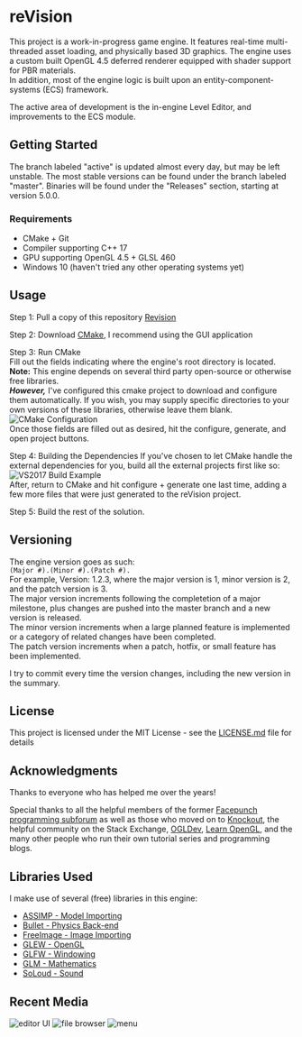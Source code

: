 # reVision

This project is a work-in-progress game engine. It features real-time multi-threaded asset loading, and physically based 3D graphics.  The engine uses a custom built OpenGL 4.5 deferred renderer equipped with shader support for PBR materials.  
In addition, most of the engine logic is built upon an entity-component-systems (ECS) framework.  

The active area of development is the in-engine Level Editor, and improvements to the ECS module.

## Getting Started

The branch labeled "active" is updated almost every day, but may be left unstable.
The most stable versions can be found under the branch labeled "master".
Binaries will be found under the "Releases" section, starting at version 5.0.0.

### Requirements
 * CMake + Git
 * Compiler supporting C++ 17
 * GPU supporting OpenGL 4.5 + GLSL 460
 * Windows 10 (haven't tried any other operating systems yet)
 
## Usage

Step 1: Pull a copy of this repository [Revision](https://github.com/Yattabyte/reVision.git)

Step 2: Download [CMake](https://cmake.org/), I recommend using the GUI application

Step 3: Run CMake  
Fill out the fields indicating where the engine's root directory is located.  
**Note:** This engine depends on several third party open-source or otherwise free libraries.   
***However,*** I've configured this cmake project to download and configure them automatically. If you wish, you may supply specific directories to your own versions of these libraries, otherwise leave them blank.
![CMake Configuration](https://i.imgur.com/fKUdpKz.png)  
Once those fields are filled out as desired, hit the configure, generate, and open project buttons.

Step 4: Building the Dependencies
If you've chosen to let CMake handle the external dependencies for you, build all the external projects first like so:
![VS2017 Build Example](https://i.imgur.com/HJQAXra.png)  
After, return to CMake and hit configure + generate one last time, adding a few more files that were just generated to the reVision project.

Step 5: Build the rest of the solution.

## Versioning

The engine version goes as such:  
``(Major #).(Minor #).(Patch #).``  
For example, Version: 1.2.3, where the major version is 1, minor version is 2, and the patch version is 3.  
The major version increments following the completetion of a major milestone, plus changes are pushed into the master branch and a new version is released.  
The minor version increments when a large planned feature is implemented or a category of related changes have been completed.  
The patch version increments when a patch, hotfix, or small feature has been implemented.  

I try to commit every time the version changes, including the new version in the summary.

## License

This project is licensed under the MIT License - see the [LICENSE.md](LICENSE.md) file for details

## Acknowledgments

Thanks to everyone who has helped me over the years!

Special thanks to all the helpful members of the former [Facepunch programming subforum](https://forum.facepunch.com/f/) as well as those who moved on to [Knockout](https://knockout.chat/), the helpful community on the Stack Exchange, [OGLDev](http://ogldev.atspace.co.uk/index.html), [Learn OpenGL](https://learnopengl.com), and the many other people who run their own tutorial series and programming blogs.

## Libraries Used
I make use of several (free) libraries in this engine:
 * [ASSIMP - Model Importing](http://www.assimp.org/)
 * [Bullet - Physics Back-end](http://bulletphysics.org/wordpress/)
 * [FreeImage - Image Importing](http://freeimage.sourceforge.net/)
 * [GLEW - OpenGL](http://glew.sourceforge.net/)
 * [GLFW - Windowing](http://www.glfw.org/)
 * [GLM - Mathematics](https://glm.g-truc.net/0.9.9/index.html)
 * [SoLoud - Sound](https://github.com/jarikomppa/soloud)
 
## Recent Media
![editor UI](https://i.imgur.com/NBzqoQB.png)
![file browser](https://i.imgur.com/72YECGP.gif)
![menu](https://i.imgur.com/tIWcFf7.gif)